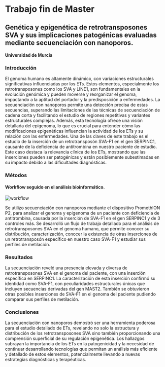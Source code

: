 # Trabajo fin de Master
## Genética y epigenética de retrotransposones SVA y sus implicaciones patogénicas evaluadas mediante secuenciación con nanoporos. 
#### Universidad de Murcia 



### Introducción 
El genoma humano es altamente dinámico, con variaciones estructurales significativas influenciadas por los ETs. Estos elementos, especialmente los retrotransposones como los SVA y LINE1, son fundamentales en la evolución genómica y pueden moverse y reorganizar el genoma, impactando a la aptitud del portador y la predisposición a enfermedades. La secuenciación con nanoporos permite una detección precisa de estas secuencias, superando las limitaciones de las técnicas de secuenciación de cadena corta y facilitando el estudio de regiones repetitivas y variantes estructurales complejas. Además, esta tecnología ofrece una visión detallada del epigenoma, lo que es crucial para entender cómo las modificaciones epigenéticas influencian la actividad de los ETs y su relación con las enfermedades.
Una de las claves de este trabajo es el estudio de la inserción de un retrotransposón SVA-F1 en el gen SERPINC1, causante de la deficiencia de antitrombina en nuestro paciente de estudio. Este caso destaca la relevancia clínica de los ETs, mostrando que las inserciones pueden ser patogénicas y están posiblemente subestimadas en su impacto debido a las dificultades diagnósticas. 

### Métodos
#### Workflow seguido en el análisis bioinformático.
![workflow](https://github.com/evalopezf/Trabajo_fin_de_Master/assets/153935665/3a3ea4fc-6e45-4cac-af12-fcf11906977d)

Se utilizo secuenciación con nanoporos mediante el dispositivo PromethION P2, para analizar el genoma y epigenoma de un paciente con deficiencia de antitrombina, causada por la inserción de SVA-F1 en el gen SERPINC1 y de 3 controles más. Se desarrolló un flujo de trabajo detallado para el análisis de retrotransposones SVA en el genoma humano, que permite conocer su distribución, caracterización, conocer la existencia de otras inserciones de un retrotransposón específico en nuestro caso SVA-F1 y estudiar sus perfiles de metilación.

### Resultados
La secuenciación reveló una presencia elevada y diversa de retrotransposones SVA en el genoma del paciente, con una inserción específica en SERPINC1. La caracterización de esta inserción confirmó su identidad como SVA-F1, con peculiaridades estructurales únicas que incluyen secuencias derivadas del gen MAST2. También se obtuvieron otras posibles inserciones de SVA-F1 en el genoma del paciente pudiendo comparar sus perfiles de metilación.

### Conclusiones
La secuenciación con nanoporos demostró ser una herramienta poderosa para el estudio detallado de ETs, revelando no solo la estructura y distribución de los retrotransposones SVA sino también proporcionando una comprensión superficial de su regulación epigenética. Los hallazgos subrayan la importancia de los ETs en la patogenicidad y la necesidad de continuar desarrollando tecnologías que permitan un análisis más eficiente y detallado de estos elementos, potencialmente llevando a nuevas estrategias diagnósticas y terapéuticas.
